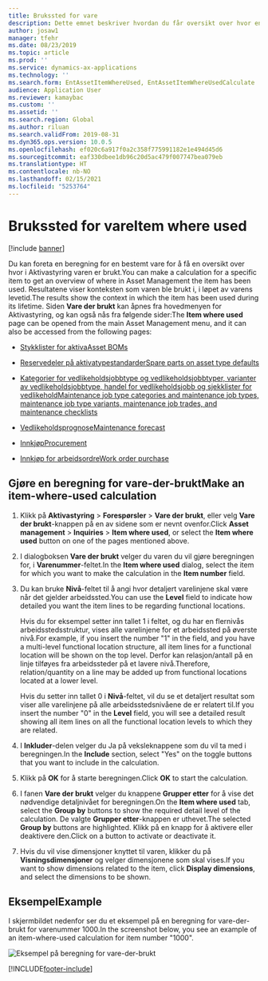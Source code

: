 ```yaml
---
title: Brukssted for vare
description: Dette emnet beskriver hvordan du får oversikt over hvor en vare brukes i Aktivastyring.
author: josaw1
manager: tfehr
ms.date: 08/23/2019
ms.topic: article
ms.prod: ''
ms.service: dynamics-ax-applications
ms.technology: ''
ms.search.form: EntAssetItemWhereUsed, EntAssetItemWhereUsedCalculate
audience: Application User
ms.reviewer: kamaybac
ms.custom: ''
ms.assetid: ''
ms.search.region: Global
ms.author: riluan
ms.search.validFrom: 2019-08-31
ms.dyn365.ops.version: 10.0.5
ms.openlocfilehash: ef020c6a917f0a2c358f775991182e1e494d45d6
ms.sourcegitcommit: eaf330dbee1db96c20d5ac479f007747bea079eb
ms.translationtype: HT
ms.contentlocale: nb-NO
ms.lasthandoff: 02/15/2021
ms.locfileid: "5253764"
---
```

# <a name="item-where-used"></a><span data-ttu-id="b163a-103">Brukssted for vare</span><span class="sxs-lookup"><span data-stu-id="b163a-103">Item where used</span></span>

[!include [banner](../../includes/banner.md)]

 

<span data-ttu-id="b163a-104">Du kan foreta en beregning for en bestemt vare for å få en oversikt over hvor i Aktivastyring varen er brukt.</span><span class="sxs-lookup"><span data-stu-id="b163a-104">You can make a calculation for a specific item to get an overview of where in Asset Management the item has been used.</span></span> <span data-ttu-id="b163a-105">Resultatene viser konteksten som varen ble brukt i, i løpet av varens levetid.</span><span class="sxs-lookup"><span data-stu-id="b163a-105">The results show the context in which the item has been used during its lifetime.</span></span> <span data-ttu-id="b163a-106">Siden **Vare der brukt** kan åpnes fra hovedmenyen for Aktivastyring, og kan også nås fra følgende sider:</span><span class="sxs-lookup"><span data-stu-id="b163a-106">The **Item where used** page can be opened from the main Asset Management menu, and it can also be accessed from the following pages:</span></span>

- [<span data-ttu-id="b163a-107">Stykklister for aktiva</span><span class="sxs-lookup"><span data-stu-id="b163a-107">Asset BOMs</span></span>](../objects/object-BOM.md)

- [<span data-ttu-id="b163a-108">Reservedeler på aktivatypestandarder</span><span class="sxs-lookup"><span data-stu-id="b163a-108">Spare parts on asset type defaults</span></span>](../setup-for-objects/object-types.md#spare-parts-on-the-asset-type-setup)

- [<span data-ttu-id="b163a-109">Kategorier for vedlikeholdsjobbtype og vedlikeholdsjobbtyper, varianter av vedlikeholdsjobbtype, handel for vedlikeholdsjobb og sjekklister for vedlikehold</span><span class="sxs-lookup"><span data-stu-id="b163a-109">Maintenance job type categories and maintenance job types, maintenance job type variants, maintenance job trades, and maintenance checklists</span></span>](../setup-for-work-orders/job-groups-and-job-types-variants-trades-and-checklists.md)

- [<span data-ttu-id="b163a-110">Vedlikeholdsprognose</span><span class="sxs-lookup"><span data-stu-id="b163a-110">Maintenance forecast</span></span>](../work-orders/maintenance-forecasts.md)

- [<span data-ttu-id="b163a-111">Innkjøp</span><span class="sxs-lookup"><span data-stu-id="b163a-111">Procurement</span></span>](../work-orders/procurement.md)

- [<span data-ttu-id="b163a-112">Innkjøp for arbeidsordre</span><span class="sxs-lookup"><span data-stu-id="b163a-112">Work order purchase</span></span>](../work-orders/procurement.md)

## <a name="make-an-item-where-used-calculation"></a><span data-ttu-id="b163a-113">Gjøre en beregning for vare-der-brukt</span><span class="sxs-lookup"><span data-stu-id="b163a-113">Make an item-where-used calculation</span></span>

1. <span data-ttu-id="b163a-114">Klikk på **Aktivastyring** > **Forespørsler** > **Vare der brukt**, eller velg **Vare der brukt**-knappen på en av sidene som er nevnt ovenfor.</span><span class="sxs-lookup"><span data-stu-id="b163a-114">Click **Asset management** > **Inquiries** > **Item where used**, or select the **Item where used** button on one of the pages mentioned above.</span></span>

2. <span data-ttu-id="b163a-115">I dialogboksen **Vare der brukt** velger du varen du vil gjøre beregningen for, i **Varenummer**-feltet.</span><span class="sxs-lookup"><span data-stu-id="b163a-115">In the **Item where used** dialog, select the item for which you want to make the calculation in the **Item number** field.</span></span>

3. <span data-ttu-id="b163a-116">Du kan bruke **Nivå**-feltet til å angi hvor detaljert varelinjene skal være når det gjelder arbeidssted.</span><span class="sxs-lookup"><span data-stu-id="b163a-116">You can use the **Level** field to indicate how detailed you want the item lines to be regarding functional locations.</span></span> 

    <span data-ttu-id="b163a-117">Hvis du for eksempel setter inn tallet 1 i feltet, og du har en flernivås arbeidsstedsstruktur, vises alle varelinjene for et arbeidssted på øverste nivå.</span><span class="sxs-lookup"><span data-stu-id="b163a-117">For example, if you insert the number "1" in the field, and you have a multi-level functional location structure, all item lines for a functional location will be shown on the top level.</span></span> <span data-ttu-id="b163a-118">Derfor kan relasjon/antall på en linje tilføyes fra arbeidssteder på et lavere nivå.</span><span class="sxs-lookup"><span data-stu-id="b163a-118">Therefore, relation/quantity on a line may be added up from functional locations located at a lower level.</span></span> 
    
    <span data-ttu-id="b163a-119">Hvis du setter inn tallet 0 i **Nivå**-feltet, vil du se et detaljert resultat som viser alle varelinjene på alle arbeidsstedsnivåene de er relatert til.</span><span class="sxs-lookup"><span data-stu-id="b163a-119">If you insert the number "0" in the **Level** field, you will see a detailed result showing all item lines on all the functional location levels to which they are related.</span></span>

4. <span data-ttu-id="b163a-120">I **Inkluder**-delen velger du Ja på veksleknappene som du vil ta med i beregningen.</span><span class="sxs-lookup"><span data-stu-id="b163a-120">In the **Include** section, select "Yes" on the toggle buttons that you want to include in the calculation.</span></span>

5. <span data-ttu-id="b163a-121">Klikk på **OK** for å starte beregningen.</span><span class="sxs-lookup"><span data-stu-id="b163a-121">Click **OK** to start the calculation.</span></span>

6. <span data-ttu-id="b163a-122">I fanen **Vare der brukt** velger du knappene **Grupper etter** for å vise det nødvendige detaljnivået for beregningen.</span><span class="sxs-lookup"><span data-stu-id="b163a-122">On the **Item where used** tab, select the **Group by** buttons to show the required detail level of the calculation.</span></span> <span data-ttu-id="b163a-123">De valgte **Grupper etter**-knappen er uthevet.</span><span class="sxs-lookup"><span data-stu-id="b163a-123">The selected **Group by** buttons are highlighted.</span></span> <span data-ttu-id="b163a-124">Klikk på en knapp for å aktivere eller deaktivere den.</span><span class="sxs-lookup"><span data-stu-id="b163a-124">Click on a button to activate or deactivate it.</span></span>

7. <span data-ttu-id="b163a-125">Hvis du vil vise dimensjoner knyttet til varen, klikker du på **Visningsdimensjoner** og velger dimensjonene som skal vises.</span><span class="sxs-lookup"><span data-stu-id="b163a-125">If you want to show dimensions related to the item, click **Display dimensions**, and select the dimensions to be shown.</span></span>

## <a name="example"></a><span data-ttu-id="b163a-126">Eksempel</span><span class="sxs-lookup"><span data-stu-id="b163a-126">Example</span></span>

<span data-ttu-id="b163a-127">I skjermbildet nedenfor ser du et eksempel på en beregning for vare-der-brukt for varenummer 1000.</span><span class="sxs-lookup"><span data-stu-id="b163a-127">In the screenshot below, you see an example of an item-where-used calculation for item number "1000".</span></span>

![Eksempel på beregning for vare-der-brukt](media/12-controlling-and-reporting.png)



[!INCLUDE[footer-include](../../../includes/footer-banner.md)]